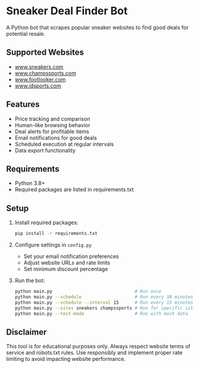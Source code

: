 # Sneaker Deal Finder Bot

A Python bot that scrapes popular sneaker websites to find good deals for potential resale.

## Supported Websites

- www.sneakers.com
- www.champssports.com
- www.footlooker.com
- www.idsports.com

## Features

- Price tracking and comparison
- Human-like browsing behavior
- Deal alerts for profitable items
- Email notifications for good deals
- Scheduled execution at regular intervals
- Data export functionality

## Requirements

- Python 3.8+
- Required packages are listed in requirements.txt

## Setup

1. Install required packages:

   ```bash
   pip install -r requirements.txt
   ```

2. Configure settings in `config.py`
   - Set your email notification preferences
   - Adjust website URLs and rate limits
   - Set minimum discount percentage

3. Run the bot:

   ```bash
   python main.py                               # Run once
   python main.py --schedule                    # Run every 30 minutes
   python main.py --schedule --interval 15      # Run every 15 minutes
   python main.py --sites sneakers champssports # Run for specific sites
   python main.py --test-mode                   # Run with mock data
   ```

## Disclaimer

This tool is for educational purposes only. Always respect website terms of service and robots.txt rules. Use responsibly and implement proper rate limiting to avoid impacting website performance.
